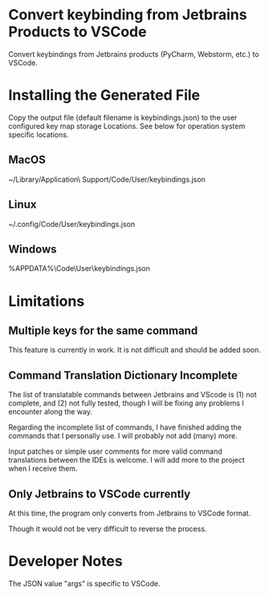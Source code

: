 # Convert keybinding from Jetbrains Products to VSCode

Convert keybindings from Jetbrains products (PyCharm, Webstorm, etc.) to VSCode.

# Installing the Generated File

Copy the output file (default filename is keybindings.json) to the user configured key map storage Locations. See below for operation system specific locations.

## MacOS

~/Library/Application\ Support/Code/User/keybindings.json

## Linux

~/.config/Code/User/keybindings.json

## Windows

%APPDATA%\Code\User\keybindings.json


# Limitations

## Multiple keys for the same command

This feature is currently in work. It is not difficult and should be added soon.

## Command Translation Dictionary Incomplete

The list of translatable commands between Jetbrains and VScode is (1) not complete, and (2) not fully tested, though I will be fixing any problems I encounter along the way.

Regarding the incomplete list of commands, I have finished adding the commands that I personally use. I will probably not add (many) more.

Input patches or simple user comments for more valid command translations between the IDEs is welcome. I will add more to the project when I receive them.

## Only Jetbrains to VSCode currently

At this time, the program only converts from Jetbrains to VSCode format.

Though it would not be very difficult to reverse the process.

# Developer Notes

The JSON value "args" is specific to VSCode.